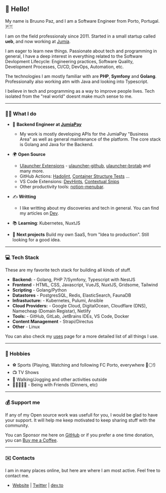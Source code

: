 ## 👋 Hello!

My name is Bruuno Paz, and I am a Software Engineer from Porto, Portugal. 🇵🇹

I am on the field professionaly since 2011. Started in a small startup called **ueb**, and now working at [Jumia](https://group.jumia.com/).

I am eager to learn new things. Passionate about tech and programming in general, I have a deep interest in everything related to the Software Devlopment Lifecycle: Engineering practices, Software Quality, Development Processes, CI/CD, DevOps, Automation, etc.

The technologies I am mostly familiar with are **PHP**, **Symfony** and **Golang**. Professionally also working atm with Java and looking into Typescript.

I believe in tech and programming as a way to improve people lives. Tech isolated from the "real world" doesnt make much sense to me.

---

### 👨‍💻 What I do

* :briefcase: **Backend Engineer at [JumiaPay](https://pay.jumia.com.ng)** 
  * My work is mostly developing APIs for the JumiaPay "Business Area" as well as general maintenance of the platform. The core stack is Golang and Java for the Backend.

* 🌍 **Open Source**
  * [Ulauncher Extensions](https://ext.ulauncher.io/) - [ulauncher-github](https://github.com/brpaz/ulauncher-github), [ulauncher-brotab](https://ext.ulauncher.io/-/github-brpaz-ulauncher-brotab) and many more.
  * GitHub Actions: [Hadolint](https://github.com/brpaz/hadolint-action), [Container Structure Tests](https://github.com/brpaz/structure-tests-action) ...
  * VS Code Extensions: [DevHints](https://marketplace.visualstudio.com/items?itemName=brpaz.devhints), [Contextual Snips](https://github.com/brpaz/vscode-contextual-snips)
  * Other productivity tools: [notion-menubar](https://github.com/brpaz/notion-menubar). 
  
* ✍️ **Writting**
  * I like writting about my discoveries and tech in general. You can find my articles on [Dev](https://dev.to/brpaz).
* 📚 **Learning**: Kubernetes, NuxtJS
* 🚧 **Next projects** Build my own SaaS, from "Idea to production". Still looking for a good idea.

---

### :computer: Tech Stack

These are my favorite tech stack for building all kinds of stuff.

* **Backend:** - Golang, PHP 7/Symfony, Typescript with NestJS
* **Frontend** - HTML, CSS, Javascript, VueJS, NuxtJS, Gridsome, Tailwind
* **Scripting** - Golang/Python
* **Datastores** - PostgresSQL, Redis, ElasticSearch, FaunaDB
* **Infrastucture:** - Kubernetes, Pulumi, Ansible
* **Cloud Providers:** - Google Cloud, DigitalOcean, Cloudflare (DNS), Namecheap (Domain Registar), Netlify
* **Tools:** - GitHub, GitLab, JetBrains IDEs, VS Code, Docker
* **Content Management** - Strapi/Directus
* **Other** - Linux

You can also check my [uses](https://brunopaz.dev/uses/) page for a more detailed list of all things I use.

---

### 🌅 Hobbies

* ⚽ Sports (Playing, Watching and following FC Porto, everywhere 🔵⚪!)
* 📺 TV Shows
* 🏃 Walking/Jogging and other activities outside
* 🧑🏻‍🤝‍🧑🏽 - Being with Friends (Dinners, etc)

---

### 💰 Support me

If any of my Open source work was usefull for you, I would be glad to have your support. It will help me keep motivated to keep sharing stuff with the community.

You can Sponsor me here on [GitHub](https://github.com/sponsors/brpaz) or if you prefer a one time donation, you can [Buy me a Coffee](https://www.buymeacoffee.com/Z1Bu6asGV).

---

### :envelope: Contacts

I am in many places online, but here are where I am most active. Feel free to contact me.

* [Website](https://brunopaz.dev) | [Twitter](https://twitter.com/brunopaz88) | [dev.to](https://dev.to/brpaz)

